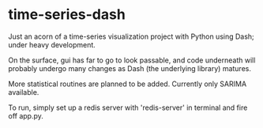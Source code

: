# time-series-dash
Just an acorn of a time-series visualization project with Python using Dash; under heavy development.

On the surface, gui has far to go to look passable, and code underneath will probably undergo many changes as Dash (the underlying library) matures. 

More statistical routines are planned to be added. Currently only SARIMA available.

To run, simply set up a redis server with 'redis-server' in terminal and fire off app.py.
